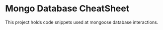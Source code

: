 # Mongo Database CheatSheet
This project holds code snippets used at mongoose database interactions.
